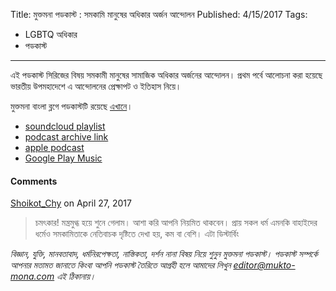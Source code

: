 Title: মুক্তমনা পডকাস্ট : সমকামি মানুষের অধিকার অর্জন আন্দোলন
Published: 4/15/2017
Tags:
  - LGBTQ অধিকার
  - পডকাস্ট
---
এই পডকাস্ট সিরিজের বিষয় সমকামী মানুষের সামাজিক অধিকার অর্জনের আন্দোলন। প্রথম পর্বে আলোচনা করা হয়েছে ভারতীয় উপমহাদেশে এ আন্দোলনের প্রেক্ষাপট ও ইতিহাস নিয়ে।

মুক্তমনা বাংলা ব্লগে পডকাস্টটি রয়েছে [এখানে](https://drive.google.com/file/d/1XOyuABy5c8eEKhsazRS2ajP9V-xc9Sq-)।

- [soundcloud playlist](https://soundcloud.com/mukto-mona)
- [podcast archive link](http://web.archive.org/web/20191023151006/http://podcast.mukto-mona.com)
- [apple podcast](https://podcasts.apple.com/us/podcast/id1212085883)
- [Google Play Music](https://play.google.com/music/listen#/ps/Izc4javhi5igs66olhdfex42cxa)

#### Comments
[Shoikot_Chy](https://disqus.com/by/Shoikot_Chy/) on April 27, 2017
> চমৎকার! মন্ত্রমুগ্ধ হয়ে শুনে গেলাম। আশা করি আপনি নিয়মিত থাকবেন।
প্রায় সকল ধর্ম এমনকি বাহাইদের ধর্মেও সমকামিতাকে নেতিবাচক দৃষ্টিতে দেখা হয়, কম বা বেশি। এটা ডিস্টার্বিং

_বিজ্ঞান, যুক্তি, মানবতাবাদ, ধর্মনিরপেক্ষতা, নাস্তিকতা, দর্শন নানা বিষয় নিয়ে শুনুন মুক্তমনা পডকাস্ট। পডকাস্ট সম্পর্কে আপনার মতামত জানাতে কিংবা আপনি পডকাস্ট তৈরিতে আগ্রহী হলে আমাদের লিখুন editor@mukto-mona.com এই ঠিকানায়।_
